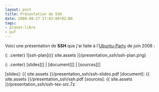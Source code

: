 ```yaml
---
layout: post
title: Présentation de SSH
date: 2008-08-27 17:03:00+02:00
tags:
- planet-libre
- puf
---
```


Voici une présentation de **SSH** que j'ai faite à l'[Ubuntu-Party][] de juin
2008 :

[ubuntu-party]: http://www.ubuntu-party.org/

{: .center}
![ssh-plan]({{ site.assets }}/presentation_ssh/ssh-plan.png)

{: .center}
[slides][] \| [document][] \| [sources][]

[slides]:   {{ site.assets }}/presentation_ssh/ssh-slides.pdf
[document]: {{ site.assets }}/presentation_ssh/ssh.pdf
[sources]:  {{ site.assets }}/presentation_ssh/ssh-tex-src.7z

